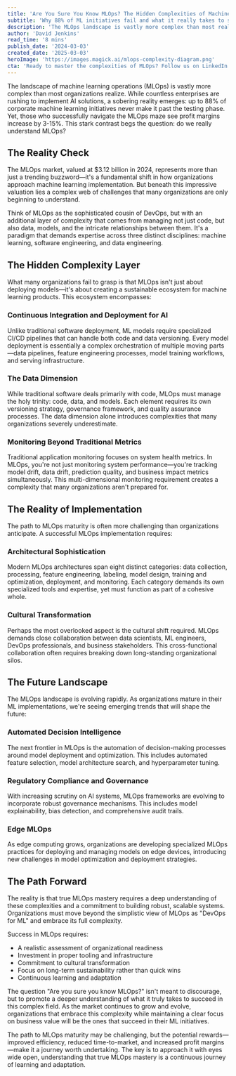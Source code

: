 ```yaml
---
title: 'Are You Sure You Know MLOps? The Hidden Complexities of Machine Learning Operations'
subtitle: 'Why 88% of ML initiatives fail and what it really takes to succeed with MLOps'
description: 'The MLOps landscape is vastly more complex than most realize, with 88% of ML initiatives failing. This deep dive explores the hidden complexities of machine learning operations, from architectural challenges to cultural transformation, and what it really takes to succeed in implementing MLOps at scale.'
author: 'David Jenkins'
read_time: '8 mins'
publish_date: '2024-03-03'
created_date: '2025-03-03'
heroImage: 'https://images.magick.ai/mlops-complexity-diagram.png'
cta: 'Ready to master the complexities of MLOps? Follow us on LinkedIn for expert insights, best practices, and the latest trends in machine learning operations.'
---
```


The landscape of machine learning operations (MLOps) is vastly more complex than most organizations realize. While countless enterprises are rushing to implement AI solutions, a sobering reality emerges: up to 88% of corporate machine learning initiatives never make it past the testing phase. Yet, those who successfully navigate the MLOps maze see profit margins increase by 3-15%. This stark contrast begs the question: do we really understand MLOps?

## The Reality Check

The MLOps market, valued at $3.12 billion in 2024, represents more than just a trending buzzword—it's a fundamental shift in how organizations approach machine learning implementation. But beneath this impressive valuation lies a complex web of challenges that many organizations are only beginning to understand.

Think of MLOps as the sophisticated cousin of DevOps, but with an additional layer of complexity that comes from managing not just code, but also data, models, and the intricate relationships between them. It's a paradigm that demands expertise across three distinct disciplines: machine learning, software engineering, and data engineering.

## The Hidden Complexity Layer

What many organizations fail to grasp is that MLOps isn't just about deploying models—it's about creating a sustainable ecosystem for machine learning products. This ecosystem encompasses:

### Continuous Integration and Deployment for AI
Unlike traditional software deployment, ML models require specialized CI/CD pipelines that can handle both code and data versioning. Every model deployment is essentially a complex orchestration of multiple moving parts—data pipelines, feature engineering processes, model training workflows, and serving infrastructure.

### The Data Dimension
While traditional software deals primarily with code, MLOps must manage the holy trinity: code, data, and models. Each element requires its own versioning strategy, governance framework, and quality assurance processes. The data dimension alone introduces complexities that many organizations severely underestimate.

### Monitoring Beyond Traditional Metrics
Traditional application monitoring focuses on system health metrics. In MLOps, you're not just monitoring system performance—you're tracking model drift, data drift, prediction quality, and business impact metrics simultaneously. This multi-dimensional monitoring requirement creates a complexity that many organizations aren't prepared for.

## The Reality of Implementation

The path to MLOps maturity is often more challenging than organizations anticipate. A successful MLOps implementation requires:

### Architectural Sophistication
Modern MLOps architectures span eight distinct categories: data collection, processing, feature engineering, labeling, model design, training and optimization, deployment, and monitoring. Each category demands its own specialized tools and expertise, yet must function as part of a cohesive whole.

### Cultural Transformation
Perhaps the most overlooked aspect is the cultural shift required. MLOps demands close collaboration between data scientists, ML engineers, DevOps professionals, and business stakeholders. This cross-functional collaboration often requires breaking down long-standing organizational silos.

## The Future Landscape

The MLOps landscape is evolving rapidly. As organizations mature in their ML implementations, we're seeing emerging trends that will shape the future:

### Automated Decision Intelligence
The next frontier in MLOps is the automation of decision-making processes around model deployment and optimization. This includes automated feature selection, model architecture search, and hyperparameter tuning.

### Regulatory Compliance and Governance
With increasing scrutiny on AI systems, MLOps frameworks are evolving to incorporate robust governance mechanisms. This includes model explainability, bias detection, and comprehensive audit trails.

### Edge MLOps
As edge computing grows, organizations are developing specialized MLOps practices for deploying and managing models on edge devices, introducing new challenges in model optimization and deployment strategies.

## The Path Forward

The reality is that true MLOps mastery requires a deep understanding of these complexities and a commitment to building robust, scalable systems. Organizations must move beyond the simplistic view of MLOps as "DevOps for ML" and embrace its full complexity.

Success in MLOps requires:
- A realistic assessment of organizational readiness
- Investment in proper tooling and infrastructure
- Commitment to cultural transformation
- Focus on long-term sustainability rather than quick wins
- Continuous learning and adaptation

The question "Are you sure you know MLOps?" isn't meant to discourage, but to promote a deeper understanding of what it truly takes to succeed in this complex field. As the market continues to grow and evolve, organizations that embrace this complexity while maintaining a clear focus on business value will be the ones that succeed in their ML initiatives.

The path to MLOps maturity may be challenging, but the potential rewards—improved efficiency, reduced time-to-market, and increased profit margins—make it a journey worth undertaking. The key is to approach it with eyes wide open, understanding that true MLOps mastery is a continuous journey of learning and adaptation.